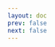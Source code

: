 ```yaml
---
layout: doc
prev: false
next: false
---
```


<CustomItemBox :item="{
  name: '霜蓝花',
  icon: '/wiki/item/flower_blue.png',
  type: '医药',
  description: '',
  params: {
    stack: 20,
    durability: -1 
  },
  obtain: {
    found: [],
    npc: [],
    shop: [],
    gardening: []
  }
}" />
